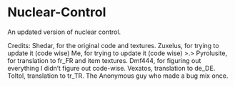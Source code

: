 Nuclear-Control
===============

An updated version of nuclear control.

Credits:
Shedar, for the original code and textures.
Zuxelus, for trying to update it (code wise)
Me, for trying to update it (code wise) >.>
Pyrolusite, for translation to fr_FR and item textures.
Dmf444, for figuring out everything I didn’t figure out code-wise.
Vexatos, translation to de_DE.
Toltol, translation to tr_TR.
The Anonymous guy who made a bug mix once.
